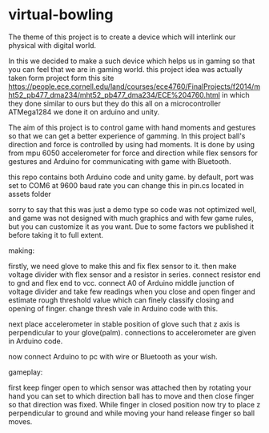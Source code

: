 # virtual-bowling
The theme of this project is to create a device which will interlink our physical with digital world. 

In this we decided to make a such device which helps us in gaming so that you can feel that we are in gaming world. 
this project idea was actually taken form project form this site https://people.ece.cornell.edu/land/courses/ece4760/FinalProjects/f2014/mht52_pb477_dma234/mht52_pb477_dma234/ECE%204760.html
in which they done similar to ours but they do this all on a microcontroller ATMega1284 we done it on arduino and unity.

The aim of this project is to control game with hand moments and gestures so that we can get a better experience of gamming. In this project ball's direction and force is controlled by using had moments. It is done by using from mpu 6050 accelerometer for force and direction while flex sensors for gestures and Arduino for communicating with game with Bluetooth. 

this repo contains both Arduino code and unity game. by default, port was set to COM6 at 9600 baud rate you can change this in pin.cs located in assets folder 

sorry to say that this was just a demo type so code was not optimized well, and game was not designed with much graphics and with few game rules, but you can customize it as you want. Due to some factors we published it before taking it to full extent. 

making: 

firstly, we need glove to make this and fix flex sensor to it. then make voltage divider with flex sensor and a resistor in series. connect resistor end to gnd and flex end to vcc. connect A0 of Arduino middle junction of voltage divider and take few readings when you close and open finger and estimate rough threshold value which can finely classify closing and opening of finger. change thresh vale in Arduino code with this. 

next place accelerometer in stable position of glove such that z axis is perpendicular to your glove(palm). connections to accelerometer are given in Arduino code. 

now connect Arduino to pc with wire or Bluetooth as your wish.

gameplay: 

first keep finger open to which sensor was attached then by rotating your hand you can set to which direction ball has to move and then close finger so that direction was fixed. While finger in closed position now try to place z perpendicular to ground and while moving your hand release finger so ball moves. 
